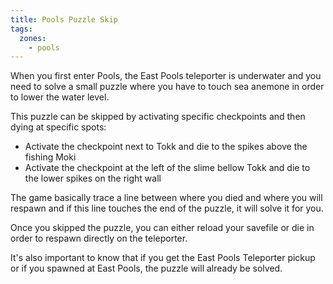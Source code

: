 ```yaml
---
title: Pools Puzzle Skip
tags:
  zones:
    - pools
---
```


When you first enter Pools, the East Pools teleporter is underwater and you need to solve a small puzzle where you have to touch sea anemone in order to lower the water level.

This puzzle can be skipped by activating specific checkpoints and then dying at specific spots:
- Activate the checkpoint next to Tokk and die to the spikes above the fishing Moki
- Activate the checkpoint at the left of the slime bellow Tokk and die to the lower spikes on the right wall

The game basically trace a line between where you died and where you will respawn and if this line touches the end of the puzzle, it will solve it for you.

Once you skipped the puzzle, you can either reload your savefile or die in order to respawn directly on the teleporter.

It's also important to know that if you get the East Pools Teleporter pickup or if you spawned at East Pools, the puzzle will already be solved.

<youtube-video id="74JR0ozjFyk"></youtube-video>
